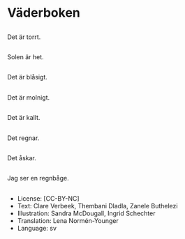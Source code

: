 # Väderboken

##
Det är torrt.

##
Solen är het.

##
Det är blåsigt.

##
Det är molnigt.

##
Det är kallt.

##
Det regnar.

##
Det åskar.

##
Jag ser en regnbåge.

##
* License: [CC-BY-NC]
* Text: Clare Verbeek, Thembani Dladla, Zanele Buthelezi
* Illustration: Sandra McDougall, Ingrid Schechter
* Translation: Lena Normén-Younger
* Language: sv
